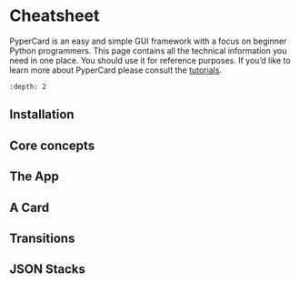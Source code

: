 # Cheatsheet

PyperCard is an easy and simple GUI framework with a focus on beginner Python
programmers. This page contains all the technical information you need in one
place. You should use it for reference purposes. If you’d like to learn more
about PyperCard please consult the [tutorials](tutorials.md).

```{contents}
:depth: 2
```

## Installation


## Core concepts


## The App


## A Card


## Transitions


## JSON Stacks
